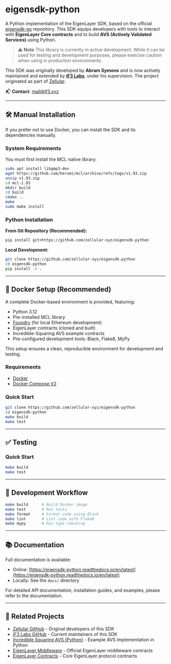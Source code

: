 # eigensdk-python

A Python implementation of the EigenLayer SDK, based on the official [eigensdk-go](https://github.com/layr-Labs/eigensdk-go) repository. This SDK equips developers with tools to interact with **EigenLayer Core contracts** and to build **AVS (Actively Validated Services)** using Python.

> ⚠️ **Note**
> This library is currently in active development. While it can be used for testing and development purposes, please exercise caution when using in production environments.

This SDK was originally developed by **Abram Symons** and is now actively maintained and extended by [**iF3 Labs**](https://github.com/if3-xyz), under his supervision. The project originated as part of [Zellular](https://github.com/zellular-xyz).

📬 **Contact**: [mail@if3.xyz](mailto:mail@if3.xyz)

---

## 🛠 Manual Installation

If you prefer not to use Docker, you can install the SDK and its dependencies manually.

### System Requirements

You must first install the MCL native library:

```bash
sudo apt install libgmp3-dev
wget https://github.com/herumi/mcl/archive/refs/tags/v1.93.zip
unzip v1.93.zip
cd mcl-1.93
mkdir build
cd build
cmake ..
make
sudo make install
```

### Python Installation

**From Git Repository (Recommended):**
```bash
pip install git+https://github.com/zellular-xyz/eigensdk-python
```

**Local Development:**
```bash
git clone https://github.com/zellular-xyz/eigensdk-python
cd eigensdk-python
pip install -e .
```

---

## 🐳 Docker Setup (Recommended)

A complete Docker-based environment is provided, featuring:

* Python 3.12
* Pre-installed MCL library
* [Foundry](https://book.getfoundry.sh/) (for local Ethereum development)
* EigenLayer contracts (cloned and built)
* Incredible-Squaring AVS example contracts
* Pre-configured development tools: Black, Flake8, MyPy

This setup ensures a clean, reproducible environment for development and testing.

### Requirements

* [Docker](https://docs.docker.com/get-docker/)
* [Docker Compose V2](https://docs.docker.com/compose/install/)

### Quick Start

```bash
git clone https://github.com/zellular-xyz/eigensdk-python
cd eigensdk-python
make build
make test
```

---

## ✅ Testing

### Quick Start

```bash
make build
make test
```

---

## 🧪 Development Workflow

```bash
make build      # Build Docker image
make test       # Run tests
make format     # Format code using Black
make lint       # Lint code with Flake8
make mypy       # Run type checking
```

---

## 📚 Documentation

Full documentation is available:

* Online: [https://eigensdk-python.readthedocs.io/en/latest](https://eigensdk-python.readthedocs.io/en/latest)
* Locally: See the `docs/` directory

For detailed API documentation, installation guides, and examples, please refer to the documentation.

---

## 🔗 Related Projects

* [Zellular GitHub](https://github.com/zellular-xyz/) - Original developers of this SDK
* [iF3 Labs GitHub](https://github.com/if3-xyz) - Current maintainers of this SDK
* [Incredible Squaring AVS (Python)](https://github.com/zellular-xyz/incredible-squaring-avs-python) - Example AVS implementation in Python
* [EigenLayer Middleware](https://github.com/Layr-Labs/eigenlayer-middleware) - Official EigenLayer middleware contracts
* [EigenLayer Contracts](https://github.com/Layr-Labs/eigenlayer-contracts) - Core EigenLayer protocol contracts